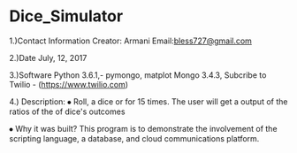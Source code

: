 # Dice_Simulator

1.)Contact Information
Creator: Armani
Email:bless727@gmail.com

2.)Date
July, 12, 2017

3.)Software
Python 3.6.1,- pymongo, matplot
Mongo 3.4.3, 
Subcribe to Twilio - (https://www.twilio.com)

4.)
Description:
⦁	Roll, a dice or for 15 times. The user will get a output of the ratios of the of dice's outcomes
	
⦁	Why it was built? This program is to demonstrate  the involvement of the scripting language, a database, and cloud communications platform.

